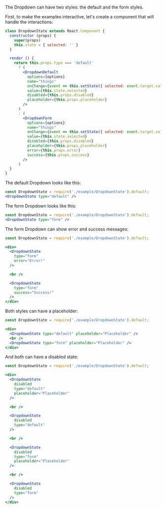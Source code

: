 The Dropdown can have two styles: the default and the form styles.

First, to make the examples interactive, let's create a component
that will handle the interactions:

```jsx static
class DropdownState extends React.Component {
  constructor (props) {
    super(props)
    this.state = { selected: '' }
  }

  render () {
    return this.props.type === 'default'
      ? (
        <DropdownDefault
          options={options}
          name="things"
          onChange={event => this.setState({ selected: event.target.value })}
          value={this.state.selected}
          disabled={this.props.disabled}
          placeholder={this.props.placeholder}
        />
      )
      : (
        <DropdownForm
          options={options}
          name="things"
          onChange={event => this.setState({ selected: event.target.value })}
          value={this.state.selected}
          disabled={this.props.disabled}
          placeholder={this.props.placeholder}
          error={this.props.error}
          success={this.props.success}
        />
      )
  }
}

```

The default Dropdown looks like this:
```jsx
const DropdownState = require('./example/DropdownState').default;
<DropdownState type="default" />
```

The form Dropdown looks like this:
```jsx
const DropdownState = require('./example/DropdownState').default;
<DropdownState type="form" />
```

The form Dropdown can show error and success messages:
```jsx
const DropdownState = require('./example/DropdownState').default;

<div>
  <DropdownState
    type="form"
    error="Error!"
  />

  <br />

  <DropdownState
    type="form"
    success="Success!"
  />
</div>
```

Both styles can have a placeholder:
```jsx
const DropdownState = require('./example/DropdownState').default;

<div>
  <DropdownState type="default" placeholder="Placeholder" />
  <br />
  <DropdownState type="form" placeholder="Placeholder" />
</div>
```

And both can have a disabled state:
```jsx
const DropdownState = require('./example/DropdownState').default;

<div>
  <DropdownState
    disabled
    type="default"
    placeholder="Placeholder"
  />

  <br />

  <DropdownState
    disabled
    type="default"
  />

  <br />

  <DropdownState
    disabled
    type="form"
    placeholder="Placeholder"
  />

  <br />

  <DropdownState
    disabled
    type="form"
  />
</div>
```


